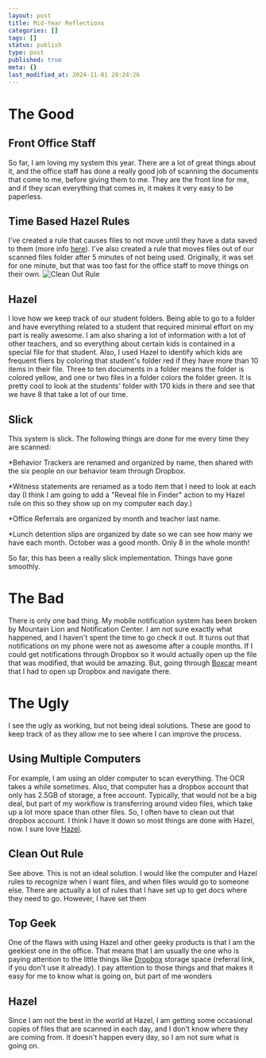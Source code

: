 ```yaml
---
layout: post
title: Mid-Year Reflections
categories: []
tags: []
status: publish
type: post
published: true
meta: {}
last_modified_at: 2024-11-01 20:24:26
---
```


# The Good



## Front Office Staff



So far, I am loving my system this year. There are a lot of great things about it, and the office staff has done a really good job of scanning the documents that come to me, before giving them to me. They are the front line for me, and if they scan everything that comes in, it makes it very easy to be paperless.


## Time Based Hazel Rules



I've created a rule that causes files to not move until they have a data saved to them (more info 
[here](http://paperlessprincipal.com/blog/2012/10/29/hazel-size-based-rules)). I've also created a rule that moves files out of our scanned files folder after 5 minutes of not being used. Originally, it was set for one minute, but that was too fast for the office staff to move things on their own. 
![Clean Out Rule](http://creativesforeducation.com/pp/cleanoutrule.png)


## Hazel



I love how we keep track of our student folders. Being able to go to a folder and have everything related to a student that required minimal effort on my part is really awesome. I am also sharing a lot of information with a lot of other teachers, and so everything about certain kids is contained in a special file for that student. 
Also, I used Hazel to identify which kids are frequent fliers by coloring that student's folder red if they have more than 10 items in their file. Three to ten documents in a folder means the folder is colored yellow, and one or two files in a folder colors the folder green. It is pretty cool to look at the students' folder with 170 kids in there and see that we have 8 that take a lot of our time.


## Slick



This system is slick. The following things are done for me every time they are scanned:


*Behavior Trackers are renamed and organized by name, then shared with the six people on our behavior team through Dropbox.


*Witness statements are renamed as a todo item that I need to look at each day (I think I am going to add a "Reveal file in Finder" action to my Hazel rule on this so they show up on my computer each day.)


*Office Referrals are organized by month and teacher last name.


*Lunch detention slips are organized by date so we can see how many we have each month. October was a good month. Only 8 in the whole month!


So far, this has been a really slick implementation. Things have gone smoothly.


# The Bad



There is only one bad thing. My mobile notification system has been broken by Mountain Lion and Notification Center. I am not sure exactly what happened, and I haven't spent the time to go check it out. It turns out that notifications on my phone were not as awesome after a couple months. If I could get notifications through Dropbox so it would actually open up the file that was modified, that would be amazing. But, going through 
[Boxcar](http://boxcar.io) meant that I had to open up Dropbox and navigate there.


# The Ugly



I see the ugly as working, but not being ideal solutions. These are good to keep track of as they allow me to see where I can improve the process.


## Using Multiple Computers



For example, I am using an older computer to scan everything. The OCR takes a while sometimes. Also, that computer has a dropbox account that only has 2.5GB of storage, a free account. Typically, that would not be a big deal, but part of my workflow is transferring around video files, which take up a lot more space than other files. So, I often have to clean out that dropbox account. I think I have it down so most things are done with Hazel, now. I sure love 
[Hazel](http://www.noodlesoft.com).


## Clean Out Rule



See above. This is not an ideal solution. I would like the computer and Hazel rules to recognize when I want files, and when files would go to someone else. There are actually a lot of rules that I have set up to get docs where they need to go. However, I have set them


## Top Geek



One of the flaws with using Hazel and other geeky products is that I am the geekiest one in the office. That means that I am usually the one who is paying attention to the little things like 
[Dropbox](http://db.tt/8N2Dwemm) storage space (referral link, if you don't use it already). 
I pay attention to those things and that makes it easy for me to know what is going on, but part of me wonders


## Hazel



Since I am not the best in the world at Hazel, I am getting some occasional copies of files that are scanned in each day, and I don't know where they are coming from. It doesn't happen every day, so I am not sure what is going on.
